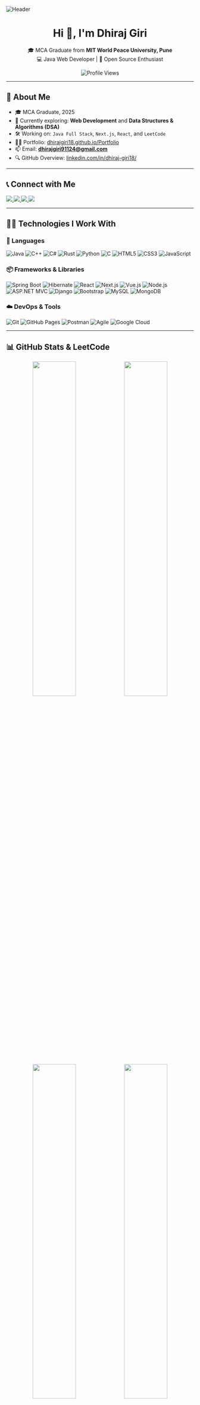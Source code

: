 ![Header](https://user-images.githubusercontent.com/73381050/159761453-a71ebbb1-6b0b-46c0-bc14-2b4327b8bde0.png)

<h1 align="center">Hi 👀, I'm Dhiraj Giri</h1>

<p align="center">
  🎓 MCA Graduate from <strong>MIT World Peace University, Pune</strong> <br/>
  💻 Java Web Developer | 🚀 Open Source Enthusiast
</p>

<p align="center">
  <img src="https://komarev.com/ghpvc/?username=Dhirajgiri18&label=Profile%20views&color=0e75b6&style=flat" alt="Profile Views" />
</p>

---

## 🚀 About Me

- 🎓 MCA Graduate, 2025
- 🌱 Currently exploring: **Web Development** and **Data Structures & Algorithms (DSA)**
- 🛠️ Working on: `Java Full Stack`, `Next.js`, `React`, and `LeetCode`
- 👨‍💻 Portfolio: [dhirajgiri18.github.io/Portfolio](https://dhirajgiri18.github.io/Portfolio/)
- 📫 Email: **dhirajgiri91124@gmail.com**
- 🔍 GitHub Overview: [linkedin.com/in/dhiraj-giri18/](https://www.linkedin.com/in/dhiraj-giri18/)

---

## 📞 Connect with Me

<p align="left">
  <a href="https://www.linkedin.com/in/dhiraj-giri18/" target="_blank">
    <img src="https://img.shields.io/badge/LinkedIn-Dhiraj%20Giri-blue?style=for-the-badge&logo=linkedin&logoColor=white" />
  </a>
  <a href="https://www.instagram.com/dhiraj__giri/" target="_blank">
    <img src="https://img.shields.io/badge/Instagram-@dhiraj__giri-purple?style=for-the-badge&logo=instagram&logoColor=white" />
  </a>
  <a href="mailto:dhirajgiri91124@gmail.com" target="_blank">
    <img src="https://img.shields.io/badge/Gmail-dhirajgiri91124@gmail.com-c14438?style=for-the-badge&logo=gmail&logoColor=white" />
  </a>
  <a href="https://dhirajgiri18.github.io/Portfolio/" target="_blank">
    <img src="https://img.shields.io/badge/Portfolio-Visit-black?style=for-the-badge&logo=github&logoColor=white" />
  </a>
</p>

---

## 👨‍💻 Technologies I Work With

### 🧠 Languages
![Java](https://img.shields.io/badge/Java-E34A86?style=for-the-badge&logo=java&logoColor=white)
![C++](https://img.shields.io/badge/C++-00599C?style=for-the-badge&logo=c%2B%2B)
![C#](https://img.shields.io/badge/C%23-9B4F96?style=for-the-badge&logo=csharp&logoColor=white)
![Rust](https://img.shields.io/badge/Rust-black?style=for-the-badge&logo=rust&logoColor=white)
![Python](https://img.shields.io/badge/Python-FFD43B?style=for-the-badge&logo=python&logoColor=black)
![C](https://img.shields.io/badge/C-E34F26?style=for-the-badge&logo=c&logoColor=white)
![HTML5](https://img.shields.io/badge/HTML5-E34F26?style=for-the-badge&logo=html5&logoColor=white)
![CSS3](https://img.shields.io/badge/CSS3-264de4?style=for-the-badge&logo=css3&logoColor=white)
![JavaScript](https://img.shields.io/badge/JavaScript-F7DF1E?style=for-the-badge&logo=javascript&logoColor=black)

### 📦 Frameworks & Libraries
![Spring Boot](https://img.shields.io/badge/Spring_Boot-6DB33F?style=for-the-badge&logo=spring-boot&logoColor=white)
![Hibernate](https://img.shields.io/badge/Hibernate-59666C?style=for-the-badge&logo=hibernate)
![React](https://img.shields.io/badge/React-61DAFB?style=for-the-badge&logo=react&logoColor=black)
![Next.js](https://img.shields.io/badge/Next.js-000000?style=for-the-badge&logo=next.js&logoColor=white)
![Vue.js](https://img.shields.io/badge/Vue.js-4FC08D?style=for-the-badge&logo=vue.js&logoColor=white)
![Node.js](https://img.shields.io/badge/Node.js-339933?style=for-the-badge&logo=node.js&logoColor=white)
![ASP.NET MVC](https://img.shields.io/badge/ASP.NET_MVC-512BD4?style=for-the-badge&logo=dotnet&logoColor=white)
![Django](https://img.shields.io/badge/Django-092E20?style=for-the-badge&logo=django&logoColor=white)
![Bootstrap](https://img.shields.io/badge/Bootstrap-563D7C?style=for-the-badge&logo=bootstrap&logoColor=white)
![MySQL](https://img.shields.io/badge/MySQL-00758F?style=for-the-badge&logo=mysql&logoColor=white)
![MongoDB](https://img.shields.io/badge/MongoDB-47A248?style=for-the-badge&logo=mongodb&logoColor=white)

### ☁️ DevOps & Tools
![Git](https://img.shields.io/badge/Git-F05032?style=for-the-badge&logo=git&logoColor=white)
![GitHub Pages](https://img.shields.io/badge/GitHub_Pages-222222?style=for-the-badge&logo=githubpages&logoColor=white)
![Postman](https://img.shields.io/badge/Postman-FF6C37?style=for-the-badge&logo=postman&logoColor=white)
![Agile](https://img.shields.io/badge/Agile-2496ED?style=for-the-badge&logo=scrumalliance&logoColor=white)
![Google Cloud](https://img.shields.io/badge/Google_Cloud-4285F4?style=for-the-badge&logo=googlecloud&logoColor=white)

---

## 📊 GitHub Stats & LeetCode

<p align="center"> 
  <img width="48%" src="https://leetcard.jacoblin.cool/dhirajgiri18?theme=light&font=Inika" />
  <img width="48%" src="https://github-readme-streak-stats.herokuapp.com/?user=Dhirajgiri18&theme=dark" />
</p>

<p align="center"> 
  <img width="48%" src="https://github-readme-stats.vercel.app/api/top-langs?username=Dhirajgiri18&show_icons=true&layout=compact&bg_color=30,e96443,904e95&title_color=fff&text_color=fff" />
  <img width="48%" src="https://github-readme-stats.vercel.app/api?username=Dhirajgiri18&show_icons=true&bg_color=30,e96443,904e95&title_color=fff&text_color=fff" />
</p>

---

⭐️ From [Dhiraj Giri](https://github.com/Dhirajgiri18)
